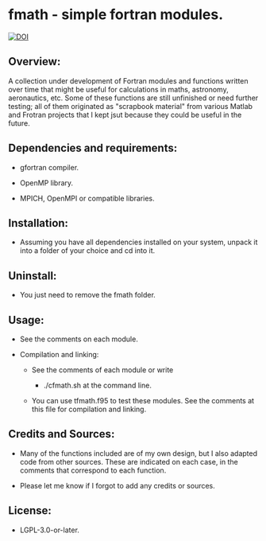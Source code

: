 # fmath - simple fortran modules.

[![DOI](https://zenodo.org/badge/DOI/10.5281/zenodo.2611307.svg)](https://doi.org/10.5281/zenodo.2611307)


## Overview:

A collection under development of Fortran modules and functions written over
time that might be useful for calculations in maths, astronomy, aeronautics,
etc. Some of these functions are still unfinished or need further testing; all
of them originated as "scrapbook material" from various Matlab and Frotran
projects that I kept jsut because they could be useful in the future.


## Dependencies and requirements:

* gfortran compiler.

* OpenMP library.

* MPICH, OpenMPI or compatible libraries.


## Installation:

* Assuming you have all dependencies installed on your system, unpack it into
a folder of your choice and cd into it.


## Uninstall:

* You just need to remove the fmath folder.


## Usage:

* See the comments on each module.

* Compilation and linking:

  - See the comments of each module or write

    - ./cfmath.sh <ENT> at the command line.

  - You can use tfmath.f95 to test these modules. See the comments at this
  file for compilation and linking.


## Credits and Sources:

* Many of the functions included are of my own design, but I also adapted code
from other sources. These are indicated on each case, in the comments that
correspond to each function.

* Please let me know if I forgot to add any credits or sources.


## License:

* LGPL-3.0-or-later.


